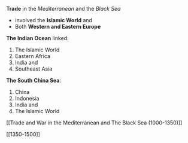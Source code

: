 **Trade** in the *Mediterranean* and the *Black Sea*
- involved the **Islamic World** and 
- Both **Western and Eastern Europe**

**The Indian Ocean** linked:
1. The Islamic World
2. Eastern Africa
3. India and
4. Southeast Asia

**The South China Sea**:
1. China
2. Indonesia
3. India and
4. The Islamic World

[[Trade and War in the Mediterranean and The Black Sea (1000-1350)]]

[[1350-1500]]
